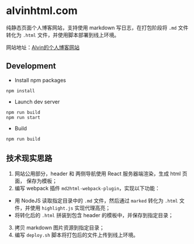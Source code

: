 # alvinhtml.com

纯静态页面个人博客网站，支持使用 markdown 写日志，在打包阶段将 `.md` 文件转化为 `.html` 文件，并使用脚本部署到线上环境。

网站地址：[Alvin的个人博客网站](http://www.alvinhtml.com/)

## Development

- Install npm packages

```
npm install
```

- Launch dev server

```
npm run build
npm run start
```

- Build

```
npm run build
```

## 技术现实思路

1. 网站公用部分，header 和 两侧导航使用 React 服务器端渲染，生成 html 页面， 保存为模板；
2. 编写 webpack 插件 `md2html-webpack-plugin`，实现以下功能：
  - 用 NodeJS 读取指定目录中的 `.md` 文件，然后通过 `marked` 转化为 `.html` 文件，并使用 `highlight.js` 实现代理高亮；
  - 将转化后的 `.html` 拼装到包含 header 的模板中，并保存到指定目录；
3. 拷贝 markdown 图片资源到指定目录；
4. 编写 `deploy.sh` 脚本将打包后的文件上传到线上环境。

